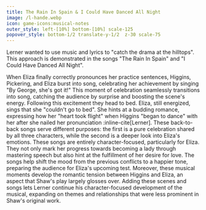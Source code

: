 ```yaml
---
title: The Rain In Spain & I Could Have Danced All Night
image: /l-hande.webp
icon: game-icons:musical-notes
outer_style: left-[10%] bottom-[10%] scale-125
popover_style: bottom-1/2 translate-y-1/2  z-30 scale-75
---
```

Lerner wanted to use music and lyrics to "catch the drama at the hilltops". This approach is demonstrated in the songs "The Rain In Spain" and "I Could Have Danced All Night".
<!--more-->
When Eliza finally correctly pronounces her practice sentences, Higgins, Pickering, and Eliza burst into song, celebrating her achievement by singing "By George, she's got it!" This moment of celebration seamlessly transitions into song, catching the audience by surprise and boosting the scene's energy. Following this excitement they head to bed. Eliza, still energized, sings that she "couldn't go to bed". She hints at a budding romance, expressing how her "heart took flight" when Higgins "began to dance" with her after she nailed her pronunciation :inline-cite[Lerner]. These back-to-back songs serve different purposes: the first is a pure celebration shared by all three characters, while the second is a deeper look into Eliza's emotions. These songs are entirely character-focused, particularly for Eliza. They not only mark her progress towards becoming a lady through mastering speech but also hint at the fulfillment of her desire for love. The songs help shift the mood from the previous conflicts to a happier tone, preparing the audience for Eliza's upcoming test. Moreover, these musical moments develop the romantic tension between Higgins and Eliza, an aspect that Shaw's play largely glosses over. Adding these scenes and songs lets Lerner continue his character-focused development of the musical, expanding on themes and relationships that were less prominent in Shaw's original work.